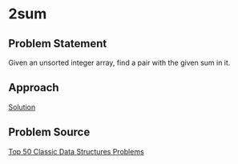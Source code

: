 # 2sum

## Problem Statement

Given an unsorted integer array, find a pair with the given sum in it.


## Approach

[Solution](https://gdivino.notion.site/2-Sum-be7efcf97f894294befb2e4aadfb24bc)


## Problem Source

[Top 50 Classic Data Structures Problems](https://medium.com/techie-delight/top-50-classic-data-structures-problems-2a2f68ba924c)